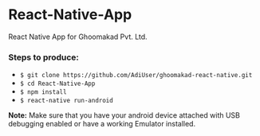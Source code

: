 # React-Native-App
React Native App for Ghoomakad Pvt. Ltd.

### Steps to produce: 

* `$ git clone https://github.com/AdiUser/ghoomakad-react-native.git`
* `$ cd React-Native-App`
* `$ npm install`
* `$ react-native run-android`

**Note:** Make sure that you have your android device attached with USB debugging enabled or have a working Emulator installed.

